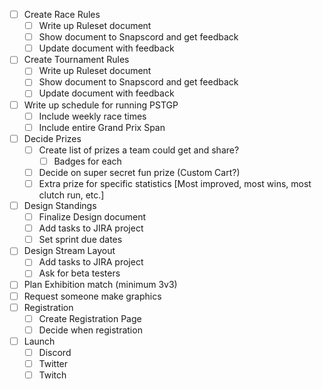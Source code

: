 - [ ] Create Race Rules
  - [ ] Write up Ruleset document
  - [ ] Show document to Snapscord and get feedback
  - [ ] Update document with feedback
- [ ] Create Tournament Rules
  - [ ] Write up Ruleset document
  - [ ] Show document to Snapscord and get feedback
  - [ ] Update document with feedback
- [ ] Write up schedule for running PSTGP
  - [ ] Include weekly race times
  - [ ] Include entire Grand Prix Span
- [ ] Decide Prizes
  - [ ] Create list of prizes a team could get and share?
    - [ ] Badges for each
  - [ ] Decide on super secret fun prize (Custom Cart?)
  - [ ] Extra prize for specific statistics [Most improved, most wins, most clutch run, etc.]
- [ ] Design Standings
  - [ ] Finalize Design document
  - [ ] Add tasks to JIRA project
  - [ ] Set sprint due dates
- [ ] Design Stream Layout
  - [ ] Add tasks to JIRA project
  - [ ] Ask for beta testers
- [ ] Plan Exhibition match (minimum 3v3)
- [ ] Request someone make graphics
- [ ] Registration
  - [ ] Create Registration Page
  - [ ] Decide when registration
- [ ] Launch
  - [ ] Discord
  - [ ] Twitter
  - [ ] Twitch
